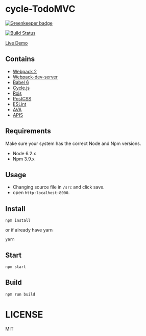 # cycle-TodoMVC

[![Greenkeeper badge](https://badges.greenkeeper.io/addhome2001/cycle-todomvc.svg)](https://greenkeeper.io/)

[![Build Status](https://travis-ci.org/addhome2001/cycle-todomvc.svg?branch=master)](https://travis-ci.org/addhome2001/cycle-todomvc)

[Live Demo](https://addhome2001.github.io/cycle-todomvc/)

## Contains

- [Webpack 2](https://webpack.js.org/)
- [Webpack-dev-server](https://webpack.github.io/docs/webpack-dev-server.html)
- [Babel 6](https://babeljs.io/)
- [Cycle.js](https://cycle.js.org/)
- [Rxjs](http://reactivex.io/rxjs/)
- [PostCSS](http://postcss.org/)
- [ESLint](http://eslint.org/)
- [AVA](https://github.com/avajs/ava)
- [APIS](https://github.com/addhome2001/webtask-crud)

## Requirements
Make sure your system has the correct Node and Npm versions.

- Node 6.2.x
- Npm 3.9.x

## Usage
- Changing source file in `/src` and click save.
- open `http:localhost:8000`.

## Install
```
npm install
```
or if already have yarn
```
yarn
```

## Start
```
npm start
```

## Build
```
npm run build
```

LICENSE
=======

MIT

